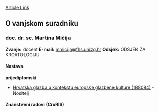 [Article Link](https://www.fhs.hr/djelatnik/martina.micija)

## O vanjskom suradniku
###  doc. dr. sc. Martina Mičija 
**Zvanje:**
docent 
**E-mail:**
[mmicija@fhs.unizg.hr](javascript:startMail\('zzpvwv@nus.fahmv.teu'\);)
**Odsjek:**
ODSJEK ZA KROATOLOGIJU 
#### Nastava
**prijediplomski**
  * [Hrvatska glazba u kontekstu europske glazbene kulture (188084)](https://www.fhs.hr/predmet/hgukegk_a) - Nositelj


#### Znanstveni radovi (CroRIS)
